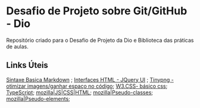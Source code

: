 # Desafio de Projeto sobre Git/GitHub - Dio
Repositório criado para o Desafio de Projeto da Dio e Biblioteca das práticas de aulas.

## Links Úteis
[Sintaxe Basica Markdown](https://www.markdownguide.org/basic-syntax/) ; 
[Interfaces HTML - JQuery UI](https://jqueryui.com/) ;
[Tinypng - otimizar imagens/ganhar espaço no código](https://tinypng.com/); 
[W3.CSS- básico css](https://www.w3schools.com/w3css/defaulT.asp);
[TypeScript](https://www.typescriptlang.org/); 
[mozilla|JS|CSS|HTML](https://developer.mozilla.org/pt-BR/); 
[mozilla|Pseudo-classes](https://developer.mozilla.org/en-US/docs/Web/CSS/Pseudo-classes); 
[mozilla|Pseudo-elements](https://developer.mozilla.org/en-US/docs/Web/CSS/Pseudo-elements); 
